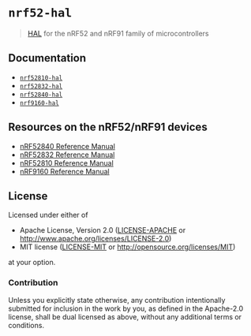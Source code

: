 # `nrf52-hal`

> [HAL] for the nRF52 and nRF91 family of microcontrollers

[HAL]: https://crates.io/crates/embedded-hal

## Documentation

* [`nrf52810-hal`](https://docs.rs/nrf52810-hal)
* [`nrf52832-hal`](https://docs.rs/nrf52832-hal)
* [`nrf52840-hal`](https://docs.rs/nrf52840-hal)
* [`nrf9160-hal`](https://docs.rs/nrf9160-hal)

## Resources on the nRF52/nRF91 devices

- [nRF52840 Reference Manual](http://infocenter.nordicsemi.com/pdf/nRF52840_PS_v1.0.pdf)
- [nRF52832 Reference Manual](http://infocenter.nordicsemi.com/pdf/nRF52832_PS_v1.4.pdf)
- [nRF52810 Reference Manual](http://infocenter.nordicsemi.com/pdf/nRF52810_PS_v1.2.pdf)
- [nRF9160 Reference Manual](http://infocenter.nordicsemi.com/pdf/nRF9160_PS_v1.1.pdf)

## License

Licensed under either of

- Apache License, Version 2.0 ([LICENSE-APACHE](LICENSE-APACHE) or
  http://www.apache.org/licenses/LICENSE-2.0)
- MIT license ([LICENSE-MIT](LICENSE-MIT) or http://opensource.org/licenses/MIT)

at your option.

### Contribution

Unless you explicitly state otherwise, any contribution intentionally submitted
for inclusion in the work by you, as defined in the Apache-2.0 license, shall be
dual licensed as above, without any additional terms or conditions.
